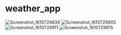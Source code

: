 # weather_app
 

![Screenshot_1610729839](https://user-images.githubusercontent.com/64243974/104755950-51d34800-5785-11eb-92d8-3a90f99fce23.png)
![Screenshot_1610729905](https://user-images.githubusercontent.com/64243974/104755964-57309280-5785-11eb-9d86-18dad328fc3f.png)
![Screenshot_1610729911](https://user-images.githubusercontent.com/64243974/104755972-58fa5600-5785-11eb-8e06-ed99168cd7de.png)
![Screenshot_1610729915](https://user-images.githubusercontent.com/64243974/104755980-5b5cb000-5785-11eb-8948-e5a7511f344a.png)
